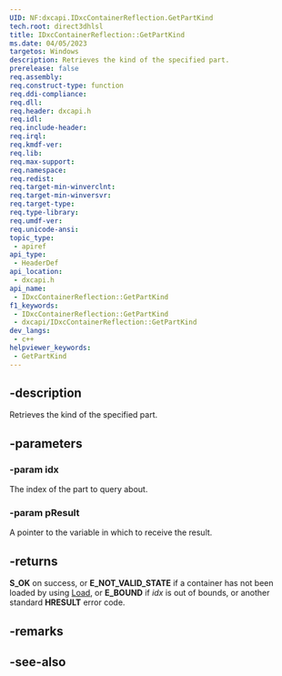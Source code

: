 ```yaml
---
UID: NF:dxcapi.IDxcContainerReflection.GetPartKind
tech.root: direct3dhlsl
title: IDxcContainerReflection::GetPartKind
ms.date: 04/05/2023
targetos: Windows
description: Retrieves the kind of the specified part.
prerelease: false
req.assembly: 
req.construct-type: function
req.ddi-compliance: 
req.dll: 
req.header: dxcapi.h
req.idl: 
req.include-header: 
req.irql: 
req.kmdf-ver: 
req.lib: 
req.max-support: 
req.namespace: 
req.redist: 
req.target-min-winverclnt: 
req.target-min-winversvr: 
req.target-type: 
req.type-library: 
req.umdf-ver: 
req.unicode-ansi: 
topic_type:
 - apiref
api_type:
 - HeaderDef
api_location:
 - dxcapi.h
api_name:
 - IDxcContainerReflection::GetPartKind
f1_keywords:
 - IDxcContainerReflection::GetPartKind
 - dxcapi/IDxcContainerReflection::GetPartKind
dev_langs:
 - c++
helpviewer_keywords:
 - GetPartKind
---
```


## -description

Retrieves the kind of the specified part.

## -parameters

### -param idx

The index of the part to query about.

### -param pResult

A pointer to the variable in which to receive the result.

## -returns

**S_OK** on success, or **E_NOT_VALID_STATE** if a container has not been loaded by using [Load](./nf-dxcapi-idxccontainerreflection-load.md), or **E_BOUND** if *idx* is out of bounds, or another standard **HRESULT** error code.

## -remarks

## -see-also
